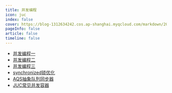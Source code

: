 ```yaml
---
title: 并发编程
icon: juc 
index: false
cover: https://blog-1312634242.cos.ap-shanghai.myqcloud.com/markdown/202305122sdf05406.jpg
pageInfo: false
article: false
timeline: false
---
```

- <HopeIcon icon="page"/> [并发编程一](1juc.md)
- <HopeIcon icon="page"/> [并发编程二](2juc.md)
- <HopeIcon icon="page"/> [并发编程三](3juc.md)
- <HopeIcon icon="page"/> [synchronized锁优化](4synchronizedlock.md)
- <HopeIcon icon="page"/> [AQS抽象队列同步器](5aqs.md)
- <HopeIcon icon="page"/> [JUC常见并发容器](6juccollections.md)
